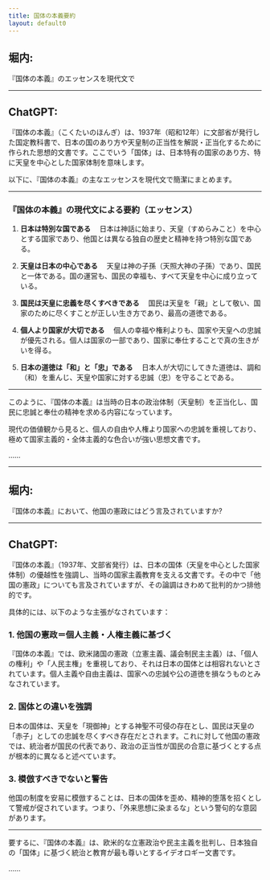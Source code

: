 ```yaml
---
title: 国体の本義要約
layout: default0
---
```

## 堀内:
『国体の本義』のエッセンスを現代文で

---

## ChatGPT:
『国体の本義』（こくたいのほんぎ）は、1937年（昭和12年）に文部省が発行した国定教科書で、日本の国のあり方や天皇制の正当性を解説・正当化するために作られた思想的文書です。ここでいう「国体」は、日本特有の国家のあり方、特に天皇を中心とした国家体制を意味します。

以下に、『国体の本義』の主なエッセンスを現代文で簡潔にまとめます。

---

### 『国体の本義』の現代文による要約（エッセンス）

1. **日本は特別な国である**
   　日本は神話に始まり、天皇（すめらみこと）を中心とする国家であり、他国とは異なる独自の歴史と精神を持つ特別な国である。

2. **天皇は日本の中心である**
   　天皇は神の子孫（天照大神の子孫）であり、国民と一体である。国の運営も、国民の幸福も、すべて天皇を中心に成り立っている。

3. **国民は天皇に忠義を尽くすべきである**
   　国民は天皇を「親」として敬い、国家のために尽くすことが正しい生き方であり、最高の道徳である。

4. **個人より国家が大切である**
   　個人の幸福や権利よりも、国家や天皇への忠誠が優先される。個人は国家の一部であり、国家に奉仕することで真の生きがいを得る。

5. **日本の道徳は「和」と「忠」である**
   　日本人が大切にしてきた道徳は、調和（和）を重んじ、天皇や国家に対する忠誠（忠）を守ることである。

---

このように、『国体の本義』は当時の日本の政治体制（天皇制）を正当化し、国民に忠誠と奉仕の精神を求める内容になっています。

現代の価値観から見ると、個人の自由や人権より国家への忠誠を重視しており、極めて国家主義的・全体主義的な色合いが強い思想文書です。

……

---

## 堀内:
『国体の本義』において、他国の憲政にはどう言及されていますか?

---

## ChatGPT:
『国体の本義』（1937年、文部省発行）は、日本の国体（天皇を中心とした国家体制）の優越性を強調し、当時の国家主義教育を支える文書です。その中で「他国の憲政」についても言及されていますが、その論調はきわめて批判的かつ排他的です。

具体的には、以下のような主張がなされています：

### 1. **他国の憲政＝個人主義・人権主義に基づく**

『国体の本義』では、欧米諸国の憲政（立憲主義、議会制民主主義）は、「個人の権利」や「人民主権」を重視しており、それは日本の国体とは相容れないとされています。個人主義や自由主義は、国家への忠誠や公の道徳を損なうものとみなされています。

### 2. **国体との違いを強調**

日本の国体は、天皇を「現御神」とする神聖不可侵の存在とし、国民は天皇の「赤子」としての忠誠を尽くすべき存在だとされます。これに対して他国の憲政では、統治者が国民の代表であり、政治の正当性が国民の合意に基づくとする点が根本的に異なると述べています。

### 3. **模倣すべきでないと警告**

他国の制度を安易に模倣することは、日本の国体を歪め、精神的堕落を招くとして警戒が促されています。つまり、「外来思想に染まるな」という警句的な意図があります。

---

要するに、『国体の本義』は、欧米的な立憲政治や民主主義を批判し、日本独自の「国体」に基づく統治と教育が最も尊いとするイデオロギー文書です。

……
